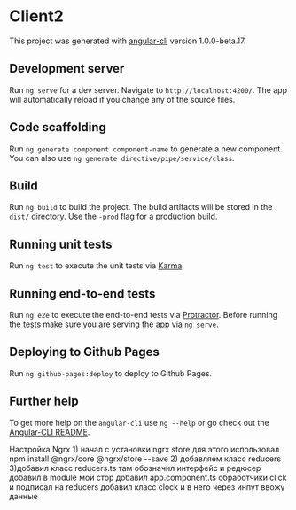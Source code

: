 # Client2

This project was generated with [angular-cli](https://github.com/angular/angular-cli) version 1.0.0-beta.17.

## Development server
Run `ng serve` for a dev server. Navigate to `http://localhost:4200/`. The app will automatically reload if you change any of the source files.

## Code scaffolding

Run `ng generate component component-name` to generate a new component. You can also use `ng generate directive/pipe/service/class`.

## Build

Run `ng build` to build the project. The build artifacts will be stored in the `dist/` directory. Use the `-prod` flag for a production build.

## Running unit tests

Run `ng test` to execute the unit tests via [Karma](https://karma-runner.github.io).

## Running end-to-end tests

Run `ng e2e` to execute the end-to-end tests via [Protractor](http://www.protractortest.org/). 
Before running the tests make sure you are serving the app via `ng serve`.

## Deploying to Github Pages

Run `ng github-pages:deploy` to deploy to Github Pages.

## Further help

To get more help on the `angular-cli` use `ng --help` or go check out the [Angular-CLI README](https://github.com/angular/angular-cli/blob/master/README.md).


Настройка Ngrx
1)
начал с установки ngrx store 
для этого использовал 
npm install @ngrx/core @ngrx/store --save
2)
добавляем класс reducers
3)добавил класс reducers.ts там обозначил интерфейс и редюсер
добавил в module мой стор
добавил app.component.ts обработчики click и подписал на reducers
добавил класс clock и в него через инпут ввожу данные
